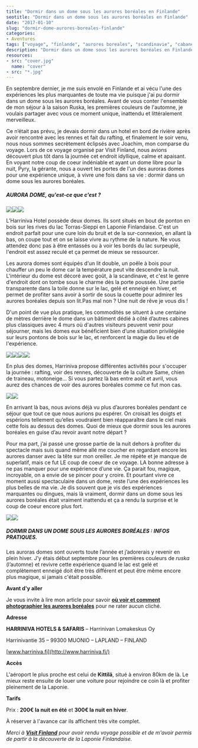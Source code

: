 ```yaml
---
title: "Dormir dans un dome sous les aurores boréales en Finlande"
seotitle: "Dormir dans un dome sous les aurores boréales en Finlande"
date: "2017-01-10"
slug: "dormir-dome-aurores-boreales-finlande"
categories:
- Aventures
tags: ["voyage", "finlande", "aurores boreales", "scandinavie", "cabane", "dome", "camping", "glamping", "lac", "pays nordique", "expérience", "hébergement insolite"]
description: "Dormir dans un dome sous les aurores boréales en Finlande"
resources:
- src: "cover.jpg"
  name: "cover"
- src: "*.jpg"
---
```


En septembre dernier, je me suis envolé en Finlande et ai vécu l'une des expériences les plus marquantes de toute ma vie puisque j'ai pu dormir dans un dome sous les aurores boréales. Avant de vous conter l'ensemble de mon séjour à la saison Ruska, les premières couleurs de l'automne, je voulais partager avec vous ce moment unique, inattendu et littéralement merveilleux.

Ce n’était pas prévu, je devais dormir dans un hotel en bord de rivière après avoir rencontré avec les rennes et fait du rafting, et finalement le soir venu, nous nous sommes secrètement éclipsés avec Joachim, mon comparse du voyage. Lors de ce voyage organisé par Visit Finland, nous avions découvert plus tôt dans la journée cet endroit idyllique, calme et apaisant. En voyant notre coup de coeur indéniable et ayant un dome libre pour la nuit, Pyry, la gérante, nous a ouvert les portes de l'un des auroras domes pour une expérience unique, à vivre une fois dans sa vie : dormir dans un dome sous les aurores boréales.

##### **AURORA DOME, qu'est-ce que c'est ?**

![](images/DSC2826.jpg)![](images/DSC2536.jpg)![](images/DSC2856.jpg)

L’Harriniva Hotel possède deux domes. Ils sont situés en bout de ponton en bois sur les rives du lac Torras-Sieppi en Laponie Finlandaise. C'est un endroit parfait pour une cure loin du bruit et de la sur-connexion, en allant là bas, on coupe tout et on se laisse vivre au rythme de la nature. Ne vous attendez donc pas à être entassés ou à voir les bords du lac surpeuplé, l'endroit est assez reculé et ça permet de mieux se ressourcer.

Les aurora domes sont équipés d'un lit double, un poêle à bois pour chauffer un peu le dome car la température peut vite descendre la nuit. L'intérieur du dome est décoré avec goût, à la scandinave, et c'est le genre d'endroit dont on tombe sous le charme dès la porte poussée. Une partie transparente dans la toile donne sur le lac, gelé et enneigé en hiver, et permet de profiter sans avoir à sortir de sous la couette pour admirer les aurores boréales depuis son lit.Pas mal non ? Une nuit de rêve je vous dis !

D'un point de vue plus pratique, les commodités se situent à une centaine de mètres derrière le dome dans un bâtiment dédié à côté d’autres cabines plus classiques avec 4 murs où d'autres visiteurs peuvent venir pour séjourner, mais les domes eux bénéficient bien d’une situation privilégiée sur leurs pontons de bois sur le lac, et renforcent la magie du lieu et de l'expérience.

![](images/DSC2653.jpg)![](images/DSC2634.jpg)![](images/DSC2636.jpg)![](images/DSC2741.jpg)

En plus des domes, Harriniva propose différentes activités pour s'occuper la journée : rafting, voir des rennes, découverte de la culture Same, chien de traineau, motoneige... Si vous partez là bas entre août et avril, vous aurez des chances de voir des aurores boréales comme ce fut mon cas.

![](images/DSC2543.jpg)![](images/DSC2579.jpg)

En arrivant là bas, nous avions déjà vu plus d’aurores boréales pendant ce séjour que tout ce que nous aurions pu espérer. On croisait les doigts et espérions tellement qu’elles voudraient bien réapparaître dans le ciel mais cette fois au dessus des domes. Quoi de mieux que dormir sous les aurores boréales en guise d’au revoir avant notre départ ?

Pour ma part, j’ai passé une grosse partie de la nuit dehors à profiter du spectacle mais suis quand même allé me coucher en regardant encore les aurores danser avec la tête sur mon oreiller. Je me répète et je manque de superlatif, mais ce fut LE coup de coeur de ce voyage. LA bonne adresse à ne pas manquer pour une expérience d’une vie. Ça parait fou, magique, incroyable, on a envie de se pincer pour y croire. Et pourtant vivre ce moment aussi spectaculaire dans un dome, reste l’une des expériences les plus belles de ma vie. Je dis souvent que je vis des expériences marquantes ou dingues, mais là vraiment, dormir dans un dome sous les aurores boréales était vraiment inattendu et ça a rendu la surprise et le coup de coeur encore plus fort.

![](images/DSC2711.jpg)![](images/DSC2726.jpg)

##### **DORMIR DANS UN DOME SOUS LES AURORES BORÉALES : INFOS PRATIQUES.**

Les auroras domes sont ouverts toute l’année et j’adorerais y revenir en plein hiver. J’y étais début septembre pour les premières couleurs de _ruska_ (l’automne) et revivre cette expérience quand le lac est gelé et complètement enneigé doit être très différent et peut être même encore plus magique, si jamais c'était possible.

**Avant d'y aller**

Je vous invite à lire mon article pour savoir [**où voir et comment photographier les aurores boréales**](http://jeremyjanin.com/voir-comment-photographier-aurores-boreales-finlande) pour ne rater aucun cliché.

**Adresse**

**HARRINIVA HOTELS & SAFARIS** – Harrinivan Lomakeskus Oy

Harrinivantie 35 – 99300 MUONIO – LAPLAND – FINLAND

[www.harriniva.fi](http://www.harriniva.fi/)

**Accès**

L'aéroport le plus proche est celui de **Kittilä**, situé à environ 80km de là. Le mieux reste ensuite de louer une voiture pour rejoindre ce coin là et profiter pleinement de la Laponie.

**Tarifs**

Prix : **200€ la nuit en été** et **300€ la nuit en hiver**.

À réserver à l'avance car ils affichent très vite complet.

_Merci à [**Visit Finland**](http://www.visitfinland.com/) pour avoir rendu voyage possible et de m'avoir permis de partir à la découverte de la Laponie Finlandaise._
